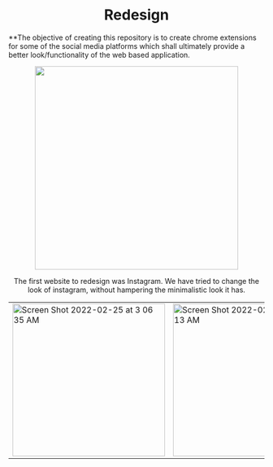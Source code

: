 <h1 align="center">Redesign</h1>

**The objective of creating this repository is to create chrome extensions for some of the social media platforms which shall ultimately provide a better look/functionality of the web based application. 

<center>
  <img  width="400"  src="https://external-content.duckduckgo.com/iu/?u=https%3A%2F%2Fvectorified.com%2Fimages%2Finstagram-icon-text-27.png&f=1&nofb=1">
</center>
<p align="center">The first website to redesign was Instagram. We have tried to change the look of instagram, without hampering the minimalistic look it has.</>

<table>
  <tr>
    <td width="33%">
      <img width="300" alt="Screen Shot 2022-02-25 at 3 06 35 AM" src="https://user-images.githubusercontent.com/72745185/155612821-44971a6c-7c2f-40ee-b5a7-e18a2a1dd058.png">
    </td>
    <td width="33%">
      <img width="300" alt="Screen Shot 2022-02-25 at 3 08 13 AM" src="https://user-images.githubusercontent.com/72745185/155612952-e3787b1f-f905-41df-8c5e-591d2d04c9cc.png">
    </td>
    <td width="33%">
      <img width="300" alt="Screen Shot 2022-02-25 at 2 35 36 AM" src="https://user-images.githubusercontent.com/72745185/155612869-8448502f-1052-4957-832c-de50ead3bd8d.png">
    </td>
  </tr>
</table>

